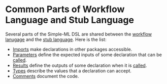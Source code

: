 # Common Parts of Workflow Language and Stub Language

Several parts of the Simple-ML DSL are shared between the [workflow lanugage][workflow-language] and the [stub language][stub-language]. Here is the list:

* [Imports][imports] make declarations in other packages accessible.
* [Parameters][parameters] define the expected inputs of some declaration that can be [called][calls].
* [Results][results] define the outputs of some declaration when it is [called][calls].
* [Types][types] describe the values that a declaration can accept.
* [Comments][comments] document the code.

[workflow-language]: ../workflow-language/README.md
[stub-language]: ../stub-language/README.md
[calls]: ../workflow-language/expressions.md#calls
[imports]: ./imports.md
[parameters]: ./parameters.md
[results]: ./results.md
[types]: ./types.md
[comments]: ./comments.md
